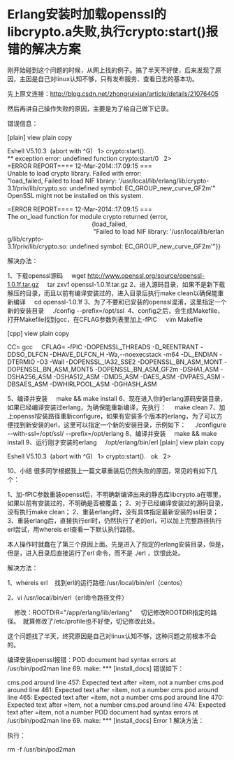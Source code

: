 # Erlang安装时加载openssl的libcrypto.a失败,执行crypto:start()报错的解决方案


刚开始碰到这个问题的时候，从网上找的例子。搞了半天不好使，后来发现了原因，主因是自己对linux认知不够，只有发布服务、查看日志的基本功。

先上原文连接：http://blog.csdn.net/zhongruixian/article/details/21076405

然后再讲自己操作失败的原因，主要是为了给自己做下记录。



错误信息：

[plain] view plain copy

Eshell V5.10.3  (abort with ^G)  
1> crypto:start().  
** exception error: undefined function crypto:start/0  
2>  
=ERROR REPORT==== 12-Mar-2014::17:09:15 ===  
Unable to load crypto library. Failed with error:  
"load_failed, Failed to load NIF library: '/usr/local/lib/erlang/lib/crypto-3.1/priv/lib/crypto.so: undefined symbol: EC_GROUP_new_curve_GF2m'"  
OpenSSL might not be installed on this system.  


=ERROR REPORT==== 12-Mar-2014::17:09:15 ===  
The on_load function for module crypto returned {error,  
                                                 {load_failed,  
                                                  "Failed to load NIF library: '/usr/local/lib/erlang/lib/crypto-3.1/priv/lib/crypto.so: undefined symbol: EC_GROUP_new_curve_GF2m'"}}  

解决办法：



1、下载openssl源码
    wget http://www.openssl.org/source/openssl-1.0.1f.tar.gz
    tar zxvf openssl-1.0.1f.tar.gz
2、进入源码目录，如果不是新下载解压的目录，而且以前有编译安装过的，进入目录后执行make clean以确保能重新编译
    cd openssl-1.0.1f
3、为了不要和已安装的openssl混淆，这里指定一个新的安装目录
    ./config --prefix=/opt/ssl 
4、config之后，会生成Makefile，打开Makefile找到gcc，在CFLAG参数列表里加上-fPIC
    vim Makefile

[cpp] view plain copy

CC= gcc    
CFLAG= -fPIC -DOPENSSL_THREADS -D_REENTRANT -DDSO_DLFCN -DHAVE_DLFCN_H -Wa,--noexecstack -m64 -DL_ENDIAN -DTERMIO -O3 -Wall -DOPENSSL_IA32_SSE2 -DOPENSSL_BN_ASM_MONT -DOPENSSL_BN_ASM_MONT5 -DOPENSSL_BN_ASM_GF2m -DSHA1_ASM -DSHA256_ASM -DSHA512_ASM -DMD5_ASM -DAES_ASM -DVPAES_ASM -DBSAES_ASM -DWHIRLPOOL_ASM -DGHASH_ASM   

5、编译并安装
    make && make install
6、现在进入你的erlang源码安装目录，如果已经编译安装过erlang，为确保能重新编译，先执行：
    make clean
7、加上openssl安装路径重新configure，如果有安装多个版本的erlang，为了可以方便找到新安装的erl，这里可以指定一个新的安装目录，示例如下：
    ./configure --with-ssl=/opt/ssl/ --prefix=/opt/erlang
8、编译并安装
    make && make install
9、运行刚才安装的erlang
    /opt/erlang/bin/erl
[plain] view plain copy

Eshell V5.10.3  (abort with ^G)  
1> crypto:start().  
ok  
2>  


10、小结
很多同学根据我上一篇文章重装后仍然失败的原因，常见的有如下几个：

1、加-fPIC参数重装openssl后，不明确新编译出来的静态库libcrypto.a在哪里，如果以前有安装过的，不明确是否被覆盖；
2、对于已经编译安装过的源码目录，没有执行make clean；
2、重装erlang时，没有具体指定最新安装的ssl目录；
3、重装erlang后，直接执行erl时，仍然执行了老的erl，可以加上完整路径执行erl尝试，用whereis erl查看一下默认执行路径。






本人操作时就蠢在了第三个原因上面。先是进入了指定的erlang安装目录，但是，但是，进入目录后直接运行了erl 命令，而不是 ./erl ，饮恨此处。

解决方法： 

1、whereis erl    找到erl的运行路径:/usr/local/bin/erl（centos）

2、vi /usr/local/bin/erl（erl命令路径文件）

    修改：ROOTDIR="/app/erlang/lib/erlang"     切记修改ROOTDIR指定的路径。  就算修改了/etc/profile也不好使，切记修改此处。



这个问题找了半天，终究原因是自己对linux认知不够，这种问题之前根本不会的。


编译安装openssl报错：POD document had syntax errors at /usr/bin/pod2man line 69. make: *** [install_docs]
错误如下：

cms.pod around line 457: Expected text after =item, not a number
cms.pod around line 461: Expected text after =item, not a number
cms.pod around line 465: Expected text after =item, not a number
cms.pod around line 470: Expected text after =item, not a number
cms.pod around line 474: Expected text after =item, not a number
POD document had syntax errors at /usr/bin/pod2man line 69.
make: *** [install_docs] Error 1
解决方法： 

执行：

rm -f /usr/bin/pod2man 

